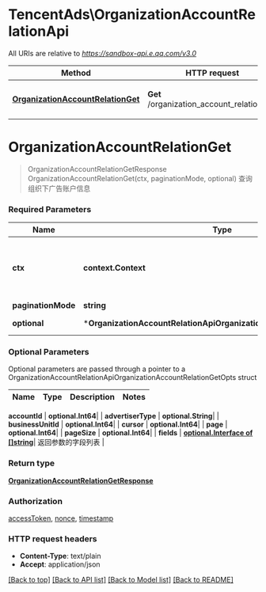 # TencentAds\OrganizationAccountRelationApi

All URIs are relative to *https://sandbox-api.e.qq.com/v3.0*

Method | HTTP request | Description
------------- | ------------- | -------------
[**OrganizationAccountRelationGet**](OrganizationAccountRelationApi.md#OrganizationAccountRelationGet) | **Get** /organization_account_relation/get | 查询组织下广告账户信息


# **OrganizationAccountRelationGet**
> OrganizationAccountRelationGetResponse OrganizationAccountRelationGet(ctx, paginationMode, optional)
查询组织下广告账户信息

### Required Parameters

Name | Type | Description  | Notes
------------- | ------------- | ------------- | -------------
 **ctx** | **context.Context** | context for authentication, logging, cancellation, deadlines, tracing, etc.
  **paginationMode** | **string**|  | 
 **optional** | ***OrganizationAccountRelationApiOrganizationAccountRelationGetOpts** | optional parameters | nil if no parameters

### Optional Parameters
Optional parameters are passed through a pointer to a OrganizationAccountRelationApiOrganizationAccountRelationGetOpts struct

Name | Type | Description  | Notes
------------- | ------------- | ------------- | -------------

 **accountId** | **optional.Int64**|  | 
 **advertiserType** | **optional.String**|  | 
 **businessUnitId** | **optional.Int64**|  | 
 **cursor** | **optional.Int64**|  | 
 **page** | **optional.Int64**|  | 
 **pageSize** | **optional.Int64**|  | 
 **fields** | [**optional.Interface of []string**](string.md)| 返回参数的字段列表 | 

### Return type

[**OrganizationAccountRelationGetResponse**](OrganizationAccountRelationGetResponse.md)

### Authorization

[accessToken](../README.md#accessToken), [nonce](../README.md#nonce), [timestamp](../README.md#timestamp)

### HTTP request headers

 - **Content-Type**: text/plain
 - **Accept**: application/json

[[Back to top]](#) [[Back to API list]](../README.md#documentation-for-api-endpoints) [[Back to Model list]](../README.md#documentation-for-models) [[Back to README]](../README.md)


